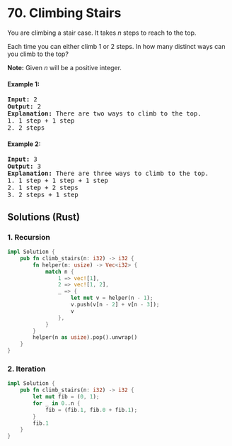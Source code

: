 # 70. Climbing Stairs
You are climbing a stair case. It takes *n* steps to reach to the top.

Each time you can either climb 1 or 2 steps. In how many distinct ways can you climb to the top?

**Note:** Given *n* will be a positive integer.

#### Example 1:
<pre>
<strong>Input:</strong> 2
<strong>Output:</strong> 2
<strong>Explanation:</strong> There are two ways to climb to the top.
1. 1 step + 1 step
2. 2 steps
</pre>

#### Example 2:
<pre>
<strong>Input:</strong> 3
<strong>Output:</strong> 3
<strong>Explanation:</strong> There are three ways to climb to the top.
1. 1 step + 1 step + 1 step
2. 1 step + 2 steps
3. 2 steps + 1 step
</pre>

## Solutions (Rust)

### 1. Recursion
```Rust
impl Solution {
    pub fn climb_stairs(n: i32) -> i32 {
        fn helper(n: usize) -> Vec<i32> {
            match n {
                1 => vec![1],
                2 => vec![1, 2],
                _ => {
                    let mut v = helper(n - 1);
                    v.push(v[n - 2] + v[n - 3]);
                    v
                },
            }
        }
        helper(n as usize).pop().unwrap()
    }
}
```

### 2. Iteration
```Rust
impl Solution {
    pub fn climb_stairs(n: i32) -> i32 {
        let mut fib = (0, 1);
        for _ in 0..n {
            fib = (fib.1, fib.0 + fib.1);
        }
        fib.1
    }
}
```

